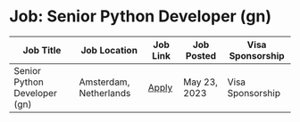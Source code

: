 # Job: Senior Python Developer (gn)

| Job Title | Job Location | Job Link | Job Posted | Visa Sponsorship |
| --- | --- | --- | --- | --- |
| Senior Python Developer (gn) | Amsterdam, Netherlands | [Apply](https://fashion.cloud/en/jobs-en/#job-506438) | May 23, 2023 | Visa Sponsorship |
